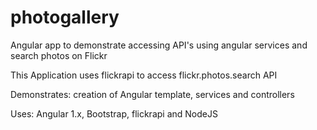 # photogallery
Angular app to demonstrate accessing API's using angular services and search photos on Flickr

This Application uses flickrapi to access flickr.photos.search API

Demonstrates:
creation of Angular template, services and controllers

Uses:
Angular 1.x, Bootstrap, flickrapi and NodeJS
